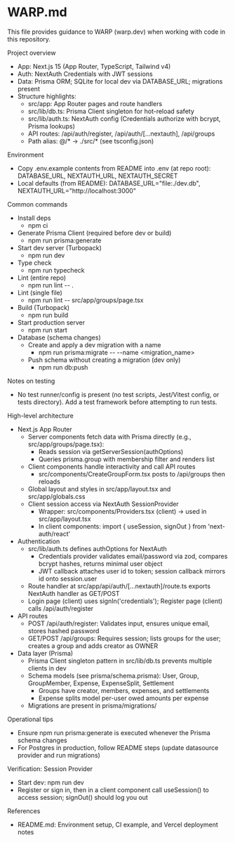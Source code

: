 # WARP.md

This file provides guidance to WARP (warp.dev) when working with code in this repository.

Project overview
- App: Next.js 15 (App Router, TypeScript, Tailwind v4)
- Auth: NextAuth Credentials with JWT sessions
- Data: Prisma ORM; SQLite for local dev via DATABASE_URL; migrations present
- Structure highlights:
  - src/app: App Router pages and route handlers
  - src/lib/db.ts: Prisma Client singleton for hot-reload safety
  - src/lib/auth.ts: NextAuth config (Credentials authorize with bcrypt, Prisma lookups)
  - API routes: /api/auth/register, /api/auth/[...nextauth], /api/groups
  - Path alias: @/* → ./src/* (see tsconfig.json)

Environment
- Copy .env.example contents from README into .env (at repo root): DATABASE_URL, NEXTAUTH_URL, NEXTAUTH_SECRET
- Local defaults (from README): DATABASE_URL="file:./dev.db", NEXTAUTH_URL="http://localhost:3000"

Common commands
- Install deps
  - npm ci
- Generate Prisma Client (required before dev or build)
  - npm run prisma:generate
- Start dev server (Turbopack)
  - npm run dev
- Type check
  - npm run typecheck
- Lint (entire repo)
  - npm run lint -- .
- Lint (single file)
  - npm run lint -- src/app/groups/page.tsx
- Build (Turbopack)
  - npm run build
- Start production server
  - npm run start
- Database (schema changes)
  - Create and apply a dev migration with a name
    - npm run prisma:migrate -- --name <migration_name>
  - Push schema without creating a migration (dev only)
    - npm run db:push

Notes on testing
- No test runner/config is present (no test scripts, Jest/Vitest config, or tests directory). Add a test framework before attempting to run tests.

High-level architecture
- Next.js App Router
  - Server components fetch data with Prisma directly (e.g., src/app/groups/page.tsx):
    - Reads session via getServerSession(authOptions)
    - Queries prisma.group with membership filter and renders list
  - Client components handle interactivity and call API routes
    - src/components/CreateGroupForm.tsx posts to /api/groups then reloads
  - Global layout and styles in src/app/layout.tsx and src/app/globals.css
  - Client session access via NextAuth SessionProvider
    - Wrapper: src/components/Providers.tsx (client) → used in src/app/layout.tsx
    - In client components: import { useSession, signOut } from 'next-auth/react'
- Authentication
  - src/lib/auth.ts defines authOptions for NextAuth
    - Credentials provider validates email/password via zod, compares bcrypt hashes, returns minimal user object
    - JWT callback attaches user id to token; session callback mirrors id onto session.user
  - Route handler at src/app/api/auth/[...nextauth]/route.ts exports NextAuth handler as GET/POST
  - Login page (client) uses signIn('credentials'); Register page (client) calls /api/auth/register
- API routes
  - POST /api/auth/register: Validates input, ensures unique email, stores hashed password
  - GET/POST /api/groups: Requires session; lists groups for the user; creates a group and adds creator as OWNER
- Data layer (Prisma)
  - Prisma Client singleton pattern in src/lib/db.ts prevents multiple clients in dev
  - Schema models (see prisma/schema.prisma): User, Group, GroupMember, Expense, ExpenseSplit, Settlement
    - Groups have creator, members, expenses, and settlements
    - Expense splits model per-user owed amounts per expense
  - Migrations are present in prisma/migrations/

Operational tips
- Ensure npm run prisma:generate is executed whenever the Prisma schema changes
- For Postgres in production, follow README steps (update datasource provider and run migrations)

Verification: Session Provider
- Start dev: npm run dev
- Register or sign in, then in a client component call useSession() to access session; signOut() should log you out

References
- README.md: Environment setup, CI example, and Vercel deployment notes
